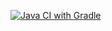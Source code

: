 [![Java CI with Gradle](https://github.com/mrmik78/CashBackHacker/actions/workflows/gradle.yml/badge.svg?branch=testng)](https://github.com/mrmik78/CashBackHacker/actions/workflows/gradle.yml)

